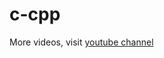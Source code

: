 # c-cpp


More videos, visit [youtube channel](https://www.youtube.com/channel/UCP9vZTqza49TyoO91BoSo1A)
